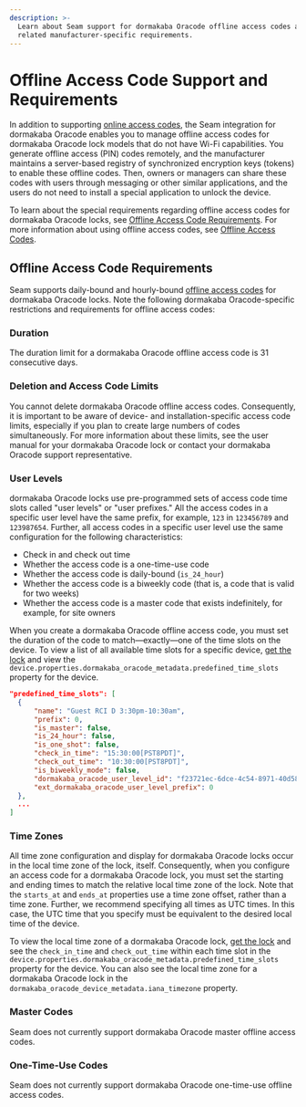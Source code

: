 ```yaml
---
description: >-
  Learn about Seam support for dormakaba Oracode offline access codes and
  related manufacturer-specific requirements.
---
```


# Offline Access Code Support and Requirements

In addition to supporting [online access codes](../../products/smart-locks/access-codes/), the Seam integration for dormakaba Oracode enables you to manage offline access codes for dormakaba Oracode lock models that do not have Wi-Fi capabilities. You generate offline access (PIN) codes remotely, and the manufacturer maintains a server-based registry of synchronized encryption keys (tokens) to enable these offline codes. Then, owners or managers can share these codes with users through messaging or other similar applications, and the users do not need to install a special application to unlock the device.

To learn about the special requirements regarding offline access codes for dormakaba Oracode locks, see [Offline Access Code Requirements](offline-access-code-support-and-requirements.md#offline-access-code-requirements). For more information about using offline access codes, see [Offline Access Codes](../../products/smart-locks/access-codes/#offline-access-codes).

## Offline Access Code Requirements

Seam supports daily-bound and hourly-bound [offline access codes](../../products/smart-locks/access-codes/offline-access-codes.md) for dormakaba Oracode locks. Note the following dormakaba Oracode-specific restrictions and requirements for offline access codes:

### Duration

The duration limit for a dormakaba Oracode offline access code is 31 consecutive days.

### Deletion and Access Code Limits

You cannot delete dormakaba Oracode offline access codes. Consequently, it is important to be aware of device- and installation-specific access code limits, especially if you plan to create large numbers of codes simultaneously. For more information about these limits, see the user manual for your dormakaba Oracode lock or contact your dormakaba Oracode support representative.

### User Levels

dormakaba Oracode locks use pre-programmed sets of access code time slots called "user levels" or "user prefixes." All the access codes in a specific user level have the same prefix, for example, `123` in `123456789` and `123987654`. Further, all access codes in a specific user level use the same configuration for the following characteristics:

* Check in and check out time
* Whether the access code is a one-time-use code
* Whether the access code is daily-bound (`is_24_hour`)
* Whether the access code is a biweekly code (that is, a code that is valid for two weeks)
* Whether the access code is a master code that exists indefinitely, for example, for site owners

When you create a dormakaba Oracode offline access code, you must set the duration of the code to match—exactly—one of the time slots on the device. To view a list of all available time slots for a specific device, [get the lock](../../api-clients/locks/get-lock.md) and view the `device.properties.dormakaba_oracode_metadata.predefined_time_slots` property for the device.

```json
"predefined_time_slots": [
  {
      "name": "Guest RCI D 3:30pm-10:30am",
      "prefix": 0,
      "is_master": false,
      "is_24_hour": false,
      "is_one_shot": false,
      "check_in_time": "15:30:00[PST8PDT]",
      "check_out_time": "10:30:00[PST8PDT]",
      "is_biweekly_mode": false,
      "dormakaba_oracode_user_level_id": "f23721ec-6dce-4c54-8971-40d58449a366",
      "ext_dormakaba_oracode_user_level_prefix": 0
  },
  ...
]
```

### Time Zones

All time zone configuration and display for dormakaba Oracode locks occur in the local time zone of the lock, itself. Consequently, when you configure an access code for a dormakaba Oracode lock, you must set the starting and ending times to match the relative local time zone of the lock. Note that the `starts_at` and `ends_at` properties use a time zone offset, rather than a time zone. Further, we recommend specifying all times as UTC times. In this case, the UTC time that you specify must be equivalent to the desired local time of the device.

To view the local time zone of a dormakaba Oracode lock, [get the lock](../../api-clients/locks/get-lock.md) and see the `check_in_time` and `check_out_time` within each time slot in the `device.properties.dormakaba_oracode_metadata.predefined_time_slots` property for the device. You can also see the local time zone for a dormakaba Oracode lock in the `dormakaba_oracode_device_metadata.iana_timezone` property.

### Master Codes

Seam does not currently support dormakaba Oracode master offline access codes.

### One-Time-Use Codes

Seam does not currently support dormakaba Oracode one-time-use offline access codes.
